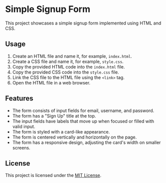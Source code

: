 # Simple Signup Form

This project showcases a simple signup form implemented using HTML and CSS.

## Usage

1. Create an HTML file and name it, for example, `index.html`.
2. Create a CSS file and name it, for example, `style.css`.
3. Copy the provided HTML code into the `index.html` file.
4. Copy the provided CSS code into the `style.css` file.
5. Link the CSS file to the HTML file using the `<link>` tag.
6. Open the HTML file in a web browser.

## Features

- The form consists of input fields for email, username, and password.
- The form has a "Sign Up" title at the top.
- The input fields have labels that move up when focused or filled with valid input.
- The form is styled with a card-like appearance.
- The form is centered vertically and horizontally on the page.
- The form has a responsive design, adjusting the card's width on smaller screens.


## License

This project is licensed under the [MIT License](LICENSE).
